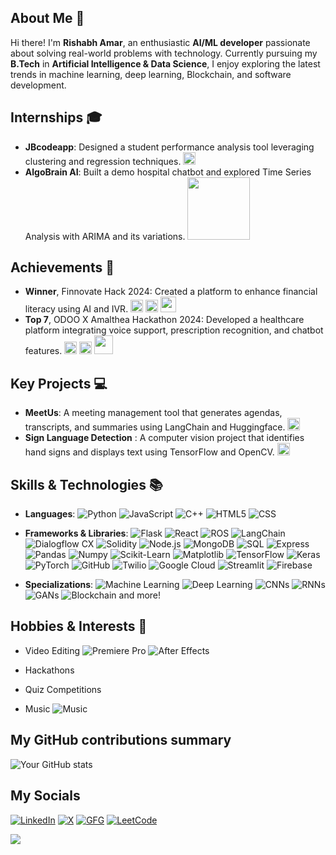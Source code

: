 ## About Me 🚀

Hi there! I'm **Rishabh Amar**, an enthusiastic **AI/ML developer** passionate about solving real-world problems with technology. Currently pursuing my **B.Tech** in **Artificial Intelligence & Data Science**, I enjoy exploring the latest trends in machine learning, deep learning, Blockchain, and software development.

## Internships 🎓 

* **JBcodeapp**: Designed a student performance analysis tool leveraging clustering and regression techniques. [<img src="https://encrypted-tbn0.gstatic.com/images?q=tbn:ANd9GcR71LayPq5MN6B6ngPVf_aN8lt6HSOLbRbbKw&s" width="20" />](https://jbcodeapp.com/)
* **AlgoBrain AI**: Built a demo hospital chatbot and explored Time Series Analysis with ARIMA and its variations. [<img src="https://github.com/user-attachments/assets/baa21a08-8383-422e-ab22-b911c7d663b1" width="100"/>](https://algobrainai.com/)

## Achievements 🏅

* **Winner**, Finnovate Hack 2024: Created a platform to enhance financial literacy using AI and IVR. [<img src="https://github.com/user-attachments/assets/77f840b9-65b4-450c-8dba-473bb4bcb092" width="20"/>](https://github.com/mayankified/FINNOVATE-ZETA-Client) [<img src="https://upload.wikimedia.org/wikipedia/ta/thumb/a/a2/IIT_Gandhinagar_Logo.svg/2083px-IIT_Gandhinagar_Logo.svg.png" width="20"/>](https://iitgn.ac.in/) [<img src="https://encrypted-tbn0.gstatic.com/images?q=tbn:ANd9GcSR_44g8lo8XfD-av1HiShElCGj9QVVyeH3mA&s" width="25"/>](https://iieciitgn.com/)
* **Top 7**, ODOO X Amalthea Hackathon 2024: Developed a healthcare platform integrating voice support, prescription recognition, and chatbot features. [<img src="https://github.com/user-attachments/assets/77f840b9-65b4-450c-8dba-473bb4bcb092" width="20"/>](https://github.com/rishabhamar/rishabh-amar-ClinicQ) [<img src="https://upload.wikimedia.org/wikipedia/ta/thumb/a/a2/IIT_Gandhinagar_Logo.svg/2083px-IIT_Gandhinagar_Logo.svg.png" width="20"/>](https://iitgn.ac.in/) [<img src="https://ucarecdn.com/1bf45853-e215-41d8-97fd-c94ee47e5849/-/resize/1050/" width="30"/>](https://www.odoo.com/)

## Key Projects 💻

* **MeetUs**: A meeting management tool that generates agendas, transcripts, and summaries using LangChain and Huggingface. [<img src="https://github.com/user-attachments/assets/77f840b9-65b4-450c-8dba-473bb4bcb092" width="20"/>](https://github.com/rishabhamar/MeetUs)
* **Sign Language Detection** : A computer vision project that identifies hand signs and displays text using TensorFlow and OpenCV. [<img src="https://github.com/user-attachments/assets/77f840b9-65b4-450c-8dba-473bb4bcb092" width="20"/>](https://github.com/rishabhamar/sign-language-detection)

## Skills & Technologies 📚

* **Languages**: ![Python](https://img.shields.io/badge/Python-blue?logo=python&logoColor=white)
 ![JavaScript](https://img.shields.io/badge/JavaScript-yellow?logo=javascript&logoColor=white)
 ![C++](https://img.shields.io/badge/C%2B%2B-blue?logo=c%2B%2B&logoColor=white)
 ![HTML5](https://img.shields.io/badge/HTML5-orange?logo=html5&logoColor=white)
 ![CSS](https://img.shields.io/badge/CSS-blue?logo=css3&logoColor=white)

* **Frameworks & Libraries**: ![Flask](https://img.shields.io/badge/Flask-black?logo=flask&logoColor=white) ![React](https://img.shields.io/badge/React-61DAFB?logo=react&logoColor=black) ![ROS](https://img.shields.io/badge/ROS-22314E?logo=ros&logoColor=white) ![LangChain](https://img.shields.io/badge/LangChain-000000?logo=langchain&logoColor=white) ![Dialogflow CX](https://img.shields.io/badge/Dialogflow%20CX-FF6F00?logo=googlecloud&logoColor=white) ![Solidity](https://img.shields.io/badge/Solidity-363636?logo=solidity&logoColor=white) ![Node.js](https://img.shields.io/badge/Node.js-339933?logo=node.js&logoColor=white) ![MongoDB](https://img.shields.io/badge/MongoDB-47A248?logo=mongodb&logoColor=white) ![SQL](https://img.shields.io/badge/SQL-4479A1?logo=microsoftsqlserver&logoColor=white) ![Express](https://img.shields.io/badge/Express-000000?logo=express&logoColor=white) ![Pandas](https://img.shields.io/badge/Pandas-150458?logo=pandas&logoColor=white)  ![Numpy](https://img.shields.io/badge/Numpy-013243?logo=numpy&logoColor=white)  ![Scikit-Learn](https://img.shields.io/badge/Scikit--Learn-F7931E?logo=scikit-learn&logoColor=white)  ![Matplotlib](https://img.shields.io/badge/Matplotlib-0077B5?logo=matplotlib&logoColor=white)  ![TensorFlow](https://img.shields.io/badge/TensorFlow-FF6F00?logo=tensorflow&logoColor=white)  ![Keras](https://img.shields.io/badge/Keras-D00000?logo=keras&logoColor=white)  ![PyTorch](https://img.shields.io/badge/PyTorch-EE4C2C?logo=pytorch&logoColor=white) ![GitHub](https://img.shields.io/badge/GitHub-181717?logo=github&logoColor=white)  ![Twilio](https://img.shields.io/badge/Twilio-FF0088?logo=twilio&logoColor=white)  ![Google Cloud](https://img.shields.io/badge/Google%20Cloud-4285F4?logo=googlecloud&logoColor=white)  ![Streamlit](https://img.shields.io/badge/Streamlit-FF4B3A?logo=streamlit&logoColor=white)  ![Firebase](https://img.shields.io/badge/Firebase-FFCA28?logo=firebase&logoColor=white)


* **Specializations**: ![Machine Learning](https://img.shields.io/badge/Machine%20Learning-FF6F00?logo=python&logoColor=white)  ![Deep Learning](https://img.shields.io/badge/Deep%20Learning-FF6F00?logo=python&logoColor=white)  ![CNNs](https://img.shields.io/badge/CNNs-FF6F00?logo=python&logoColor=white)  ![RNNs](https://img.shields.io/badge/RNNs-FF6F00?logo=python&logoColor=white)  ![GANs](https://img.shields.io/badge/GANs-FF6F00?logo=python&logoColor=white)  ![Blockchain](https://img.shields.io/badge/Blockchain-0095D9?logo=ethereum&logoColor=white)
 and more!

## Hobbies & Interests 🌟

* Video Editing ![Premiere Pro](https://img.shields.io/badge/Premiere%20Pro-9999FF?logo=adobepremierepro&logoColor=white) ![After Effects](https://img.shields.io/badge/After%20Effects-9999FF?logo=adobeaftereffects&logoColor=white)

* Hackathons
* Quiz Competitions
* Music ![Music](https://img.shields.io/badge/Music-1DB954?logo=spotify&logoColor=white)

## My GitHub contributions summary

![Your GitHub stats](https://github-readme-stats.vercel.app/api?username=rishabhamar&hide_border=true&show_icons=true&bg_color=151515&title_color=fb4362&icon_color=fb4362&text_bold=false&text_color=9e9e9e)

## My Socials

[![LinkedIn](https://img.shields.io/badge/LinkedIn-0077B5?logo=linkedin&logoColor=white)](http://linkedin.com/in/rishabh-amar-0b6106249/) [![X](https://img.shields.io/twitter/follow/rishabhamar1234
)](https://x.com/rishabhamar1234) [![GFG](https://img.shields.io/badge/GFG-green?logo=geeksforgeeks&logoColor=white)](https://www.geeksforgeeks.org/user/rishabhayth5/) [![LeetCode](https://img.shields.io/badge/LeetCode-FFA116?logo=leetCode&logoColor=white)](https://leetcode.com/u/rishabhamar/)


![](https://komarev.com/ghpvc/?username=rishabhamar&color=green)
<!--
**rishabhamar/rishabhamar** is a ✨ _special_ ✨ repository because its `README.md` (this file) appears on your GitHub profile.

Here are some ideas to get you started:

- 🔭 I’m currently working on ...
- 🌱 I’m currently learning ...
- 👯 I’m looking to collaborate on ...
- 🤔 I’m looking for help with ...
- 💬 Ask me about ...
- 📫 How to reach me: ...
- 😄 Pronouns: ...
- ⚡ Fun fact: ...
-->
